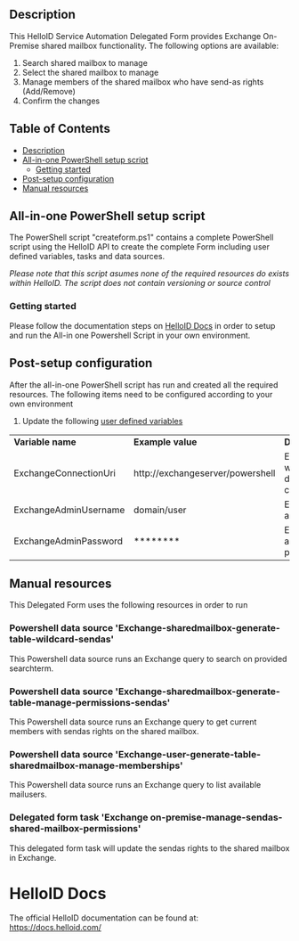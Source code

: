 <!-- Description -->
## Description
This HelloID Service Automation Delegated Form provides Exchange On-Premise shared mailbox functionality. The following options are available:
 1. Search shared mailbox to manage
 2. Select the shared mailbox to manage
 3. Manage members of the shared mailbox who have send-as rights (Add/Remove)
 4. Confirm the changes
 
<!-- TABLE OF CONTENTS -->
## Table of Contents
* [Description](#description)
* [All-in-one PowerShell setup script](#all-in-one-powershell-setup-script)
  * [Getting started](#getting-started)
* [Post-setup configuration](#post-setup-configuration)
* [Manual resources](#manual-resources)


## All-in-one PowerShell setup script
The PowerShell script "createform.ps1" contains a complete PowerShell script using the HelloID API to create the complete Form including user defined variables, tasks and data sources.

 _Please note that this script asumes none of the required resources do exists within HelloID. The script does not contain versioning or source control_


### Getting started
Please follow the documentation steps on [HelloID Docs](https://docs.helloid.com/hc/en-us/articles/360017556559-Service-automation-GitHub-resources) in order to setup and run the All-in one Powershell Script in your own environment.

 
## Post-setup configuration
After the all-in-one PowerShell script has run and created all the required resources. The following items need to be configured according to your own environment
 1. Update the following [user defined variables](https://docs.helloid.com/hc/en-us/articles/360014169933-How-to-Create-and-Manage-User-Defined-Variables)
<table>
  <tr><td><strong>Variable name</strong></td><td><strong>Example value</strong></td><td><strong>Description</strong></td></tr>
  <tr><td>ExchangeConnectionUri</td><td>http://exchangeserver/powershell</td><td>Exchangeserver where distribution is created</td></tr>
  <tr><td>ExchangeAdminUsername</td><td>domain/user</td><td>Exchangeserver admin account</td></tr>
  <tr><td>ExchangeAdminPassword</td><td>********</td><td>Exchangeserver admin password</td></tr>
</table>

## Manual resources
This Delegated Form uses the following resources in order to run

### Powershell data source 'Exchange-sharedmailbox-generate-table-wildcard-sendas'
This Powershell data source runs an Exchange query to search on provided searchterm.

### Powershell data source 'Exchange-sharedmailbox-generate-table-manage-permissions-sendas'
This Powershell data source runs an Exchange query to get current members with sendas rights on the shared mailbox.

### Powershell data source 'Exchange-user-generate-table-sharedmailbox-manage-memberships'
This Powershell data source runs an Exchange query to list available mailusers.

### Delegated form task 'Exchange on-premise-manage-sendas-shared-mailbox-permissions'
This delegated form task will update the sendas rights to the shared mailbox in Exchange.

# HelloID Docs
The official HelloID documentation can be found at: https://docs.helloid.com/
